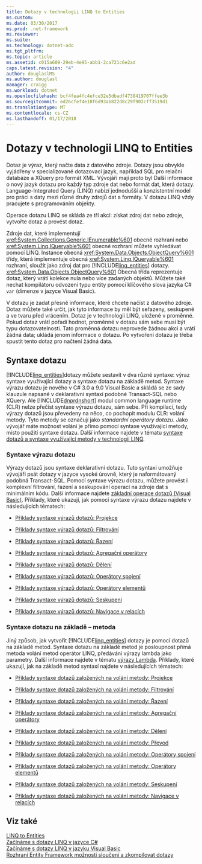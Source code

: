 ```yaml
---
title: Dotazy v technologii LINQ to Entities
ms.custom: 
ms.date: 03/30/2017
ms.prod: .net-framework
ms.reviewer: 
ms.suite: 
ms.technology: dotnet-ado
ms.tgt_pltfrm: 
ms.topic: article
ms.assetid: c015a609-29eb-4e95-abb1-2ca721c6e2ad
caps.latest.revision: "4"
author: douglaslMS
ms.author: douglasl
manager: craigg
ms.workload: dotnet
ms.openlocfilehash: bcf4fea4fc4efce32e5dbadf4738419707ffee3b
ms.sourcegitcommit: ed26cfef4e18f6d93ab822d8c29f902cff3519d1
ms.translationtype: MT
ms.contentlocale: cs-CZ
ms.lasthandoff: 01/17/2018
---
```

# <a name="queries-in-linq-to-entities"></a>Dotazy v technologii LINQ to Entities
Dotaz je výraz, který načte data z datového zdroje. Dotazy jsou obvykle vyjádřeny v specializované dotazovací jazyk, například SQL pro relační databáze a XQuery pro formát XML. Vývojáři mají proto byl Další informace o nový jazyk dotazu pro každý typ zdroje dat nebo formát dat, která dotazy. Language-Integrated Query (LINQ) nabízí jednodušší a konzistentní model pro práci s daty mezi různé druhy zdrojů dat a formáty. V dotazu LINQ vždy pracujete s programováním objekty.  
  
 Operace dotazu LINQ se skládá ze tří akcí: získat zdroj dat nebo zdroje, vytvořte dotaz a provést dotaz.  
  
 Zdroje dat, které implementují <xref:System.Collections.Generic.IEnumerable%601> obecné rozhraní nebo <xref:System.Linq.IQueryable%601> obecné rozhraní můžete vyhledávat pomocí LINQ. Instance obecná <xref:System.Data.Objects.ObjectQuery%601> třídy, která implementuje obecná <xref:System.Linq.IQueryable%601> rozhraní, sloužit jako zdroj dat pro [!INCLUDE[linq_entities](../../../../../../includes/linq-entities-md.md)] dotazy. <xref:System.Data.Objects.ObjectQuery%601> Obecná třída reprezentuje dotaz, který vrátí kolekce nula nebo více zadaných objektů. Můžete také nechat kompilátoru odvození typu entity pomocí klíčového slova jazyka C# `var` (dimenze v jazyce Visual Basic).  
  
 V dotazu je zadat přesně informace, které chcete načíst z datového zdroje. Dotaz můžete také určit, jak tyto informace by měl být seřazeny, seskupené a ve tvaru před vrácením. Dotaz je v technologii LINQ, uložené v proměnné. Pokud dotaz vrátí pořadí hodnot, proměnné v dotazu sám sebe musí být typu dotazovatelnosti. Tato proměnná dotazu neprovede žádnou akci a vrátí žádná data; ukládá jenom informace o dotazu. Po vytvoření dotazu je třeba spustit tento dotaz pro načtení žádná data.  
  
## <a name="query-syntax"></a>Syntaxe dotazu  
 [!INCLUDE[linq_entities](../../../../../../includes/linq-entities-md.md)]dotazy můžete sestavit v dva různé syntaxe: výraz syntaxe využívající dotazy a syntaxe dotazu na základě metod. Syntaxe výrazu dotazu je nového v C# 3.0 a 9.0 Visual Basic a skládá se ze sady klauzule napsané v deklarativní syntaxi podobné Transact-SQL nebo XQuery. Ale [!INCLUDE[dnprdnshort](../../../../../../includes/dnprdnshort-md.md)] modul common language runtime (CLR) nelze přečíst syntaxe výrazu dotazu, sám sebe. Při kompilaci, tedy výrazy dotazů jsou převedeny na něco, co pochopit modulu CLR: volání metody. Tyto metody se označují jako *standardní operátory dotazu*. Jako vývojář máte možnost volání je přímo pomocí syntaxe využívající metody, místo použití syntaxe dotazu. Další informace najdete v tématu [syntaxe dotazů a syntaxe využívající metody v technologii LINQ](~/docs/csharp/programming-guide/concepts/linq/query-syntax-and-method-syntax-in-linq.md).  
  
### <a name="query-expression-syntax"></a>Syntaxe výrazu dotazu  
 Výrazy dotazů jsou syntaxe deklarativní dotazu. Tuto syntaxi umožňuje vývojáři psát dotazy v jazyce vysoké úrovně, který je naformátovaný podobná Transact-SQL. Pomocí syntaxe výrazu dotazu, můžete provést i komplexní filtrování, řazení a seskupování operací na zdroje dat s minimálním kódu. Další informace najdete [základní operace dotazů (Visual Basic)](~/docs/visual-basic/programming-guide/concepts/linq/basic-query-operations.md). Příklady, které ukazují, jak pomocí syntaxe výrazu dotazu najdete v následujících tématech:  
  
-   [Příklady syntaxe výrazů dotazů: Projekce](../../../../../../docs/framework/data/adonet/ef/language-reference/query-expression-syntax-examples-projection.md)  
  
-   [Příklady syntaxe výrazů dotazů: Filtrování](../../../../../../docs/framework/data/adonet/ef/language-reference/query-expression-syntax-examples-filtering.md)  
  
-   [Příklady syntaxe výrazů dotazů: Řazení](../../../../../../docs/framework/data/adonet/ef/language-reference/query-expression-syntax-examples-ordering.md)  
  
-   [Příklady syntaxe výrazů dotazů: Agregační operátory](../../../../../../docs/framework/data/adonet/ef/language-reference/query-expression-syntax-examples-aggregate-operators.md)  
  
-   [Příklady syntaxe výrazů dotazů: Dělení](../../../../../../docs/framework/data/adonet/ef/language-reference/query-expression-syntax-examples-partitioning.md)  
  
-   [Příklady syntaxe výrazů dotazů: Operátory spojení](../../../../../../docs/framework/data/adonet/ef/language-reference/query-expression-syntax-examples-join-operators.md)  
  
-   [Příklady syntaxe výrazů dotazů: Operátory elementů](../../../../../../docs/framework/data/adonet/ef/language-reference/query-expression-syntax-examples-element-operators.md)  
  
-   [Příklady syntaxe výrazů dotazů: Seskupení](../../../../../../docs/framework/data/adonet/ef/language-reference/query-expression-syntax-examples-grouping.md)  
  
-   [Příklady syntaxe výrazů dotazů: Navigace v relacích](../../../../../../docs/framework/data/adonet/ef/language-reference/query-expression-syntax-examples-navigating-relationships.md)  
  
### <a name="method-based-query-syntax"></a>Syntaxe dotazu na základě – metoda  
 Jiný způsob, jak vytvořit [!INCLUDE[linq_entities](../../../../../../includes/linq-entities-md.md)] dotazy je pomocí dotazů na základě metod. Syntaxe dotazu na základě metod je posloupnost přímá metoda volání metod operátor LINQ, předávání výrazy lambda jako parametry. Další informace najdete v tématu [výrazy Lambda](~/docs/csharp/programming-guide/statements-expressions-operators/lambda-expressions.md). Příklady, které ukazují, jak na základě metod syntaxí najdete v následujících tématech:  
  
-   [Příklady syntaxe dotazů založených na volání metody: Projekce](../../../../../../docs/framework/data/adonet/ef/language-reference/method-based-query-syntax-examples-projection.md)  
  
-   [Příklady syntaxe dotazů založených na volání metody: Filtrování](../../../../../../docs/framework/data/adonet/ef/language-reference/method-based-query-syntax-examples-filtering.md)  
  
-   [Příklady syntaxe dotazů založených na volání metody: Řazení](../../../../../../docs/framework/data/adonet/ef/language-reference/method-based-query-syntax-examples-ordering.md)  
  
-   [Příklady syntaxe dotazů založených na volání metody: Agregační operátory](../../../../../../docs/framework/data/adonet/ef/language-reference/method-based-query-syntax-examples-aggregate-operators.md)  
  
-   [Příklady syntaxe dotazů založených na volání metody: Dělení](../../../../../../docs/framework/data/adonet/ef/language-reference/method-based-query-syntax-examples-partitioning.md)  
  
-   [Příklady syntaxe dotazů založených na volání metody: Převod](../../../../../../docs/framework/data/adonet/ef/language-reference/method-based-query-syntax-examples-conversion.md)  
  
-   [Příklady syntaxe dotazů založených na volání metody: Operátory spojení](../../../../../../docs/framework/data/adonet/ef/language-reference/method-based-query-syntax-examples-join-operators.md)  
  
-   [Příklady syntaxe dotazů založených na volání metody: Operátory elementů](../../../../../../docs/framework/data/adonet/ef/language-reference/method-based-query-syntax-examples-element-operators.md)  
  
-   [Příklady syntaxe dotazů založených na volání metody: Seskupení](../../../../../../docs/framework/data/adonet/ef/language-reference/method-based-query-syntax-examples-grouping.md)  
  
-   [Příklady syntaxe dotazů založených na volání metody: Navigace v relacích](../../../../../../docs/framework/data/adonet/ef/language-reference/method-based-query-syntax-examples-navigating-relationships.md)  
  
## <a name="see-also"></a>Viz také  
 [LINQ to Entities](../../../../../../docs/framework/data/adonet/ef/language-reference/linq-to-entities.md)  
 [Začínáme s dotazy LINQ v jazyce C#](~/docs/csharp/programming-guide/concepts/linq/getting-started-with-linq.md)  
 [Začínáme s dotazy LINQ v jazyku Visual Basic](~/docs/visual-basic/programming-guide/concepts/linq/getting-started-with-linq.md)  
 [Rozhraní Entity Framework možnosti sloučení a zkompilovat dotazy](http://go.microsoft.com/fwlink/?LinkId=199591)
